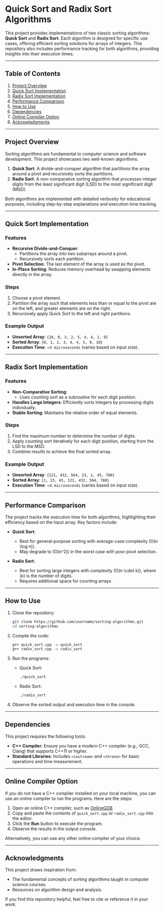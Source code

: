# Quick Sort and Radix Sort Algorithms

This project provides implementations of two classic sorting algorithms: **Quick Sort** and **Radix Sort**. Each algorithm is designed for specific use cases, offering efficient sorting solutions for arrays of integers. This repository also includes performance tracking for both algorithms, providing insights into their execution times.

---

## Table of Contents

1. [Project Overview](#project-overview)
2. [Quick Sort Implementation](#quick-sort-implementation)
3. [Radix Sort Implementation](#radix-sort-implementation)
4. [Performance Comparison](#performance-comparison)
5. [How to Use](#how-to-use)
6. [Dependencies](#dependencies)
7. [Online Compiler Option](#online-compiler-option)
8. [Acknowledgments](#acknowledgments)

---

## Project Overview

Sorting algorithms are fundamental to computer science and software development. This project showcases two well-known algorithms:

1. **Quick Sort**: A divide-and-conquer algorithm that partitions the array around a pivot and recursively sorts the partitions.
2. **Radix Sort**: A non-comparative sorting algorithm that processes integer digits from the least significant digit (LSD) to the most significant digit (MSD).

Both algorithms are implemented with detailed verbosity for educational purposes, including step-by-step explanations and execution time tracking.

---

## Quick Sort Implementation

### Features

-   **Recursive Divide-and-Conquer**:
    -   Partitions the array into two subarrays around a pivot.
    -   Recursively sorts each partition.
-   **Pivot Selection**: The last element of the array is used as the pivot.
-   **In-Place Sorting**: Reduces memory overhead by swapping elements directly in the array.

### Steps

1. Choose a pivot element.
2. Partition the array such that elements less than or equal to the pivot are on the left, and greater elements are on the right.
3. Recursively apply Quick Sort to the left and right partitions.

### Example Output

-   **Unsorted Array**: `{10, 0, 3, 2, 5, 4, 4, 1, 9}`
-   **Sorted Array**: `{0, 1, 2, 3, 4, 4, 5, 9, 10}`
-   **Execution Time**: ~`X microseconds` (varies based on input size).

---

## Radix Sort Implementation

### Features

-   **Non-Comparative Sorting**:
    -   Uses counting sort as a subroutine for each digit position.
-   **Handles Large Integers**: Efficiently sorts integers by processing digits individually.
-   **Stable Sorting**: Maintains the relative order of equal elements.

### Steps

1. Find the maximum number to determine the number of digits.
2. Apply counting sort iteratively for each digit position, starting from the LSD to the MSD.
3. Combine results to achieve the final sorted array.

### Example Output

-   **Unsorted Array**: `{121, 432, 564, 23, 1, 45, 788}`
-   **Sorted Array**: `{1, 23, 45, 121, 432, 564, 788}`
-   **Execution Time**: ~`X microseconds` (varies based on input size).

---

## Performance Comparison

The project tracks the execution time for both algorithms, highlighting their efficiency based on the input array. Key factors include:

-   **Quick Sort**:

    -   Best for general-purpose sorting with average-case complexity \(O(n \log n)\).
    -   May degrade to \(O(n^2)\) in the worst case with poor pivot selection.

-   **Radix Sort**:
    -   Best for sorting large integers with complexity \(O(n \cdot k)\), where \(k\) is the number of digits.
    -   Requires additional space for counting arrays.

---

## How to Use

1. Clone the repository:

    ```bash
    git clone https://github.com/username/sorting-algorithms.git
    cd sorting-algorithms
    ```

2. Compile the code:

    ```bash
    g++ quick_sort.cpp -o quick_sort
    g++ radix_sort.cpp -o radix_sort
    ```

3. Run the programs:

    - Quick Sort:
        ```bash
        ./quick_sort
        ```
    - Radix Sort:
        ```bash
        ./radix_sort
        ```

4. Observe the sorted output and execution time in the console.

---

## Dependencies

This project requires the following tools:

-   **C++ Compiler**: Ensure you have a modern C++ compiler (e.g., GCC, Clang) that supports C++11 or higher.
-   **Standard Libraries**: Includes `<iostream>` and `<chrono>` for basic operations and time measurement.

---

## Online Compiler Option

If you do not have a C++ compiler installed on your local machine, you can use an online compiler to run the programs. Here are the steps:

1. Open an online C++ compiler, such as [OnlineGDB](https://www.onlinegdb.com/online_c++_compiler).
2. Copy and paste the contents of `quick_sort.cpp` or `radix_sort.cpp` into the editor.
3. Click the **Run** button to execute the program.
4. Observe the results in the output console.

Alternatively, you can use any other online compiler of your choice.

---

## Acknowledgments

This project draws inspiration from:

-   The fundamental concepts of sorting algorithms taught in computer science courses.
-   Resources on algorithm design and analysis.

If you find this repository helpful, feel free to cite or reference it in your work.
